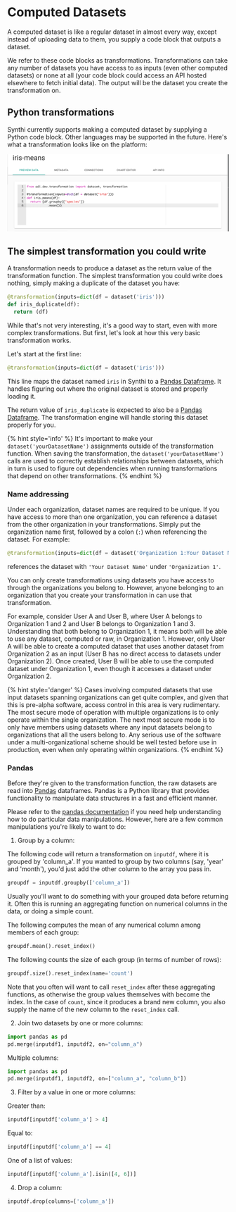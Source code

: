 # Computed Datasets

A computed dataset is like a regular dataset in almost every way, except instead of uploading data to them, you supply a code block that outputs a dataset.

We refer to these code blocks as transformations. Transformations can take any number of datasets you have access to as inputs (even other computed datasets) or none at all (your code block could access an API hosted elsewhere to fetch initial data). The output will be the dataset you create the transformation on.

## Python transformations

Synthi currently supports making a computed dataset by supplying a Python code block. Other languages may be supported in the future. Here's what a transformation looks like on the platform:

![transformation-example](../images/transformation-example.png)

## The simplest transformation you could write

A transformation needs to produce a dataset as the return value of the transformation function. The simplest transformation you could write does nothing, simply making a duplicate of the dataset you have:

```python
@transformation(inputs=dict(df = dataset('iris')))
def iris_duplicate(df):
  return (df)  
```

While that's not very interesting, it's a good way to start, even with more complex transformations. But first, let's look at how this very basic transformation works.

Let's start at the first line:

```python
@transformation(inputs=dict(df = dataset('iris')))
```

This line maps the dataset named `iris` in Synthi to a [Pandas Dataframe](https://pandas.pydata.org/pandas-docs/stable/dsintro.html). It handles figuring out where the original dataset is stored and properly loading it.

The return value of `iris_duplicate` is expected to also be a [Pandas Dataframe](https://pandas.pydata.org/pandas-docs/stable/dsintro.html). The transformation engine will handle storing this dataset properly for you.

{% hint style='info' %}
It's important to make your `dataset('yourDatasetName')` assignments outside of the transformation function. When saving the transformation, the `dataset('yourDatasetName')` calls are used to correctly establish relationships between datasets, which in turn is used to figure out dependencies when running transformations that depend on other transformations.
{% endhint %}

### Name addressing

Under each organization, dataset names are required to be unique. If you have access to more than one organization, you can reference a dataset from the other organization in your transformations. Simply put the organization name first, followed by a colon (`:`) when referencing the dataset. For example:

```python
@transformation(inputs=dict(df = dataset('Organization 1:Your Dataset Name')))
```

references the dataset with `'Your Dataset Name'` under `'Organization 1'`.

You can only create transformations using datasets you have access to through the organizations you belong to. However, anyone belonging to an organization that you create your transformation in can use that transformation.

For example, consider User A and User B, where User A belongs to Organization 1 and 2 and User B belongs to Organization 1 and 3. Understanding that both belong to Organization 1, it means both will be able to use any dataset, computed or raw, in Organization 1. However, only User A will be able to create a computed dataset that uses another dataset from Organization 2 as an input (User B has no direct access to datasets under Organization 2). Once created, User B will be able to use the computed dataset under Organization 1, even though it accesses a dataset under Organization 2.

{% hint style='danger' %}
Cases involving computed datasets that use input datasets spanning organizations can get quite complex, and given that this is pre-alpha software, access control in this area is very rudimentary. The most secure mode of operation with multiple organizations is to only operate within the single organization. The next most secure mode is to only have members using datasets where any input datasets belong to organizations that all the users belong to. Any serious use of the software under a multi-organizational scheme should be well tested before use in production, even when only operating within organizations.
{% endhint %}

### Pandas

Before they're given to the transformation function, the raw datasets are read into [Pandas](https://pandas.pydata.org) dataframes. Pandas is a Python library that provides functionality to manipulate data structures in a fast and efficient manner.

Please refer to the [pandas documentation](http://pandas.pydata.org/pandas-docs/stable/) if you need help understanding how to do particular data manipulations. However, here are a few common manipulations you're likely to want to do:

1. Group by a column:

  The following code will return a transformation on `inputdf`, where it is grouped by 'column_a'. If you wanted to group by two columns (say, 'year' and 'month'), you'd just add the other column to the array you pass in.

  ```python
  groupdf = inputdf.groupby(['column_a'])
  ```

  Usually you'll want to do something with your grouped data before returning it. Often this is running an aggregating function on numerical columns in the data, or doing a simple count.

  The following computes the mean of any numerical column among members of each group:

  ```python
  groupdf.mean().reset_index()
  ```

  The following counts the size of each group (in terms of number of rows):

  ```python
  groupdf.size().reset_index(name='count')
  ```

  Note that you often will want to call `reset_index` after these aggregating functions, as otherwise the group values themselves with become the index. In the case of `count`, since it produces a brand new column, you also supply the name of the new column to the `reset_index` call.

2. Join two datasets by one or more columns:

  ```python
  import pandas as pd
  pd.merge(inputdf1, inputdf2, on="column_a")
  ```

  Multiple columns:

  ```python
  import pandas as pd
  pd.merge(inputdf1, inputdf2, on=["column_a", "column_b"])
  ```

3. Filter by a value in one or more columns:

  Greater than:

  ```python
  inputdf[inputdf['column_a'] > 4]
  ```

  Equal to:

  ```python
  inputdf[inputdf['column_a'] == 4]
  ```

  One of a list of values:

  ```python
  inputdf[inputdf['column_a'].isin([4, 6])]
  ```

4. Drop a column:

  ```python
  inputdf.drop(columns=['column_a'])
  ```